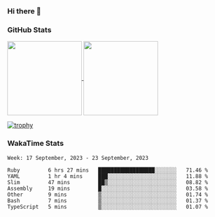 ### Hi there 👋

### GitHub Stats

<a href="https://github.com/anuraghazra/github-readme-stats">
  <img align="center" height="170px" src="https://github-readme-stats.vercel.app/api/top-langs/?username=tksfjt1024&layout=compact&count_private=true&show_icons=true&show_icons=true&theme=graywhite" />
</a>
<a href="https://github.com/anuraghazra/github-readme-stats">
  <img align="center" height="170px" src="https://github-readme-stats.vercel.app/api?username=tksfjt1024&count_private=true&show_icons=true&show_icons=true&theme=graywhite" />
</a>

[![trophy](https://github-profile-trophy.vercel.app/?username=tksfjt1024)](https://github.com/ryo-ma/github-profile-trophy)

### WakaTime Stats

<!--START_SECTION:waka-->
```text
Week: 17 September, 2023 - 23 September, 2023

Ruby         6 hrs 27 mins   ██████████████████░░░░░░░   71.46 % 
YAML         1 hr 4 mins     ███░░░░░░░░░░░░░░░░░░░░░░   11.88 % 
Slim         47 mins         ██▒░░░░░░░░░░░░░░░░░░░░░░   08.82 % 
Assembly     19 mins         █░░░░░░░░░░░░░░░░░░░░░░░░   03.58 % 
Other        9 mins          ▒░░░░░░░░░░░░░░░░░░░░░░░░   01.74 % 
Bash         7 mins          ▒░░░░░░░░░░░░░░░░░░░░░░░░   01.37 % 
TypeScript   5 mins          ▒░░░░░░░░░░░░░░░░░░░░░░░░   01.07 % 
```
<!--END_SECTION:waka-->
